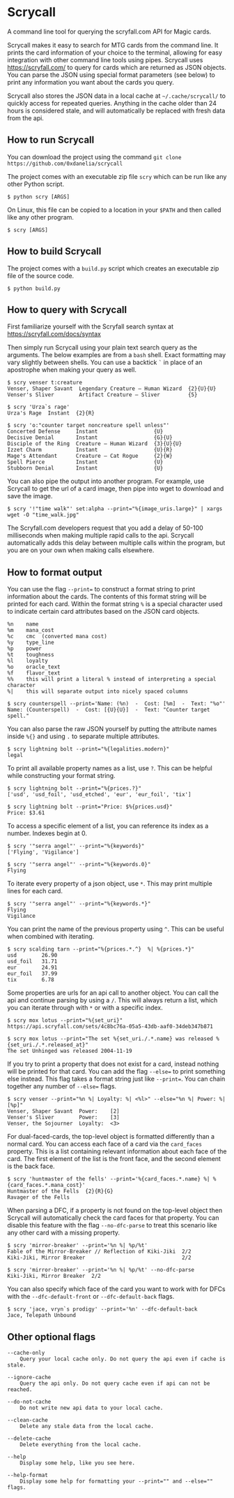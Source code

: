 # Scrycall
A command line tool for querying the scryfall.com API for Magic cards.

Scrycall makes it easy to search for MTG cards from the command line. It prints the card information of your choice to the terminal, allowing for easy integration with other command line tools using pipes. Scrycall uses https://scryfall.com/ to query for cards which are returned as JSON objects. You can parse the JSON using special format parameters (see below) to print any information you want about the cards you query.

Scrycall also stores the JSON data in a local cache at `~/.cache/scrycall/` to quickly access for repeated queries. Anything in the cache older than 24 hours is considered stale, and will automatically be replaced with fresh data from the api.


## How to run Scrycall
You can download the project using the command `git clone https://github.com/0xdanelia/scrycall`

The project comes with an executable zip file `scry` which can be run like any other Python script.
```
$ python scry [ARGS]
```
On Linux, this file can be copied to a location in your `$PATH` and then called like any other program.
```
$ scry [ARGS]
```

## How to build Scrycall
The project comes with a `build.py` script which creates an executable zip file of the source code.
```
$ python build.py
```


## How to query with Scrycall

First familiarize yourself with the Scryfall search syntax at https://scryfall.com/docs/syntax

Then simply run Scrycall using your plain text search query as the arguments. The below examples are from a `bash` shell. Exact formatting may vary slightly between shells. You can use a backtick `` ` `` in place of an apostrophe when making your query as well.
```
$ scry venser t:creature
Venser, Shaper Savant  Legendary Creature — Human Wizard  {2}{U}{U}
Venser's Sliver        Artifact Creature — Sliver         {5}
```
```
$ scry 'Urza`s rage'
Urza's Rage  Instant  {2}{R}
```
```
$ scry 'o:"counter target noncreature spell unless"'
Concerted Defense     Instant                  {U}
Decisive Denial       Instant                  {G}{U}
Disciple of the Ring  Creature — Human Wizard  {3}{U}{U}
Izzet Charm           Instant                  {U}{R}
Mage's Attendant      Creature — Cat Rogue     {2}{W}
Spell Pierce          Instant                  {U}
Stubborn Denial       Instant                  {U}
```

You can also pipe the output into another program. For example, use Scrycall to get the url of a card image, then pipe into wget to download and save the image.
```
$ scry '!"time walk"' set:alpha --print="%{image_uris.large}" | xargs wget -O "time_walk.jpg"
```
The Scryfall.com developers request that you add a delay of 50-100 milliseconds when making multiple rapid calls to the api. Scrycall automatically adds this delay between multiple calls within the program, but you are on your own when making calls elsewhere.

## How to format output

You can use the flag `--print=` to construct a format string to print information about the cards. The contents of this format string will be printed for each card. Within the format string `%` is a special character used to indicate certain card attributes based on the JSON card objects.
```
%n    name
%m    mana_cost
%c    cmc  (converted mana cost)
%y    type_line
%p    power
%t    toughness
%l    loyalty
%o    oracle_text
%f    flavor_text
%%    this will print a literal % instead of interpreting a special character
%|    this will separate output into nicely spaced columns
```
```
$ scry counterspell --print='Name: (%n)  -  Cost: [%m]  -  Text: "%o"'        
Name: (Counterspell)  -  Cost: [{U}{U}]  -  Text: "Counter target spell."
```

You can also parse the raw JSON yourself by putting the attribute names inside `%{}` and using `.` to separate multiple attributes.
```
$ scry lightning bolt --print="%{legalities.modern}"
legal
```

To print all available property names as a list, use `?`. This can be helpful while constructing your format string.
```
$ scry lightning bolt --print="%{prices.?}"
['usd', 'usd_foil', 'usd_etched', 'eur', 'eur_foil', 'tix']
```
```
$ scry lightning bolt --print="Price: $%{prices.usd}"
Price: $3.61
```

To access a specific element of a list, you can reference its index as a number. Indexes begin at 0.
```
$ scry '"serra angel"' --print="%{keywords}"
['Flying', 'Vigilance']
```
```
$ scry '"serra angel"' --print="%{keywords.0}"
Flying
```

To iterate every property of a json object, use `*`. This may print multiple lines for each card.
```
$ scry '"serra angel"' --print="%{keywords.*}"
Flying
Vigilance
```

You can print the name of the previous property using `^`. This can be useful when combined with iterating.
```
$ scry scalding tarn --print="%{prices.*.^}  %| %{prices.*}"
usd        26.90
usd_foil   31.71
eur        24.91
eur_foil   37.99
tix        6.78
```

Some properties are urls for an api call to another object. You can call the api and continue parsing by using a `/`. This will always return a list, which you can iterate through with `*` or with a specific index.
```
$ scry mox lotus --print="%{set_uri}"
https://api.scryfall.com/sets/4c8bc76a-05a5-43db-aaf0-34deb347b871
```
```
$ scry mox lotus --print="The set %{set_uri./.*.name} was released %{set_uri./.*.released_at}"
The set Unhinged was released 2004-11-19
```

If you try to print a property that does not exist for a card, instead nothing will be printed for that card.
You can add the flag `--else=` to print something else instead. This flag takes a format string just like `--print=`. You can chain together any number of `--else=` flags.
```
$ scry venser --print="%n %| Loyalty: %| <%l>" --else="%n %| Power: %| [%p]"
Venser, Shaper Savant  Power:    [2]
Venser's Sliver        Power:    [3]
Venser, the Sojourner  Loyalty:  <3>
```

For dual-faced-cards, the top-level object is formatted differently than a normal card.
You can access each face of a card via the `card_faces` property. This is a list containing relevant information about each face of the card. The first element of the list is the front face, and the second element is the back face.
```
$ scry 'huntmaster of the fells' --print='%{card_faces.*.name} %| %{card_faces.*.mana_cost}'
Huntmaster of the Fells  {2}{R}{G}
Ravager of the Fells
```

When parsing a DFC, if a property is not found on the top-level object then Scrycall will automatically check the card faces for that property. You can disable this feature with the flag `--no-dfc-parse` to treat this scenario like any other card with a missing property.
```
$ scry 'mirror-breaker' --print='%n %| %p/%t'
Fable of the Mirror-Breaker // Reflection of Kiki-Jiki  2/2
Kiki-Jiki, Mirror Breaker                               2/2
```
```
$ scry 'mirror-breaker' --print='%n %| %p/%t' --no-dfc-parse
Kiki-Jiki, Mirror Breaker  2/2
```
You can also specify which face of the card you want to work with for DFCs with the `--dfc-default-front` or `--dfc-default-back` flags.
```
$ scry 'jace, vryn`s prodigy' --print='%n' --dfc-default-back
Jace, Telepath Unbound
```

## Other optional flags
```
--cache-only
    Query your local cache only. Do not query the api even if cache is stale.

--ignore-cache
    Query the api only. Do not query cache even if api can not be reached.

--do-not-cache
    Do not write new api data to your local cache.

--clean-cache
    Delete any stale data from the local cache.

--delete-cache
    Delete everything from the local cache.

--help
    Display some help, like you see here.

--help-format
    Display some help for formatting your --print="" and --else="" flags.
```
